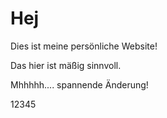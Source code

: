 # Hej
Dies ist meine persönliche Website!


Das hier ist mäßig sinnvoll.


Mhhhhh.... spannende Änderung!


12345